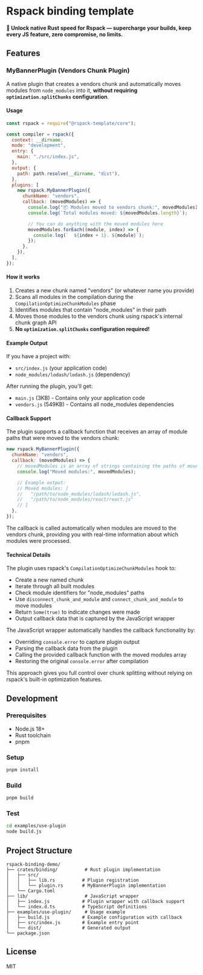 # Rspack binding template

**🚀 Unlock native Rust speed for Rspack — supercharge your builds, keep every JS feature, zero compromise, no limits.**

## Features

### MyBannerPlugin (Vendors Chunk Plugin)

A native plugin that creates a vendors chunk and automatically moves modules from `node_modules` into it, **without requiring `optimization.splitChunks` configuration**.

#### Usage

```javascript
const rspack = require("@rspack-template/core");

const compiler = rspack({
  context: __dirname,
  mode: "development",
  entry: {
    main: "./src/index.js",
  },
  output: {
    path: path.resolve(__dirname, "dist"),
  },
  plugins: [
    new rspack.MyBannerPlugin({
      chunkName: "vendors",
      callback: (movedModules) => {
        console.log("📦 Modules moved to vendors chunk:", movedModules);
        console.log(`Total modules moved: ${movedModules.length}`);

        // You can do anything with the moved modules here
        movedModules.forEach((module, index) => {
          console.log(`  ${index + 1}. ${module}`);
        });
      },
    }),
  ],
});
```

#### How it works

1. Creates a new chunk named "vendors" (or whatever name you provide)
2. Scans all modules in the compilation during the `CompilationOptimizeChunkModules` phase
3. Identifies modules that contain "node_modules" in their path
4. Moves those modules to the vendors chunk using rspack's internal chunk graph API
5. **No `optimization.splitChunks` configuration required!**

#### Example Output

If you have a project with:

- `src/index.js` (your application code)
- `node_modules/lodash/lodash.js` (dependency)

After running the plugin, you'll get:

- `main.js` (3KB) - Contains only your application code
- `vendors.js` (549KB) - Contains all node_modules dependencies

#### Callback Support

The plugin supports a callback function that receives an array of module paths that were moved to the vendors chunk:

```javascript
new rspack.MyBannerPlugin({
  chunkName: "vendors",
  callback: (movedModules) => {
    // movedModules is an array of strings containing the paths of moved modules
    console.log("Moved modules:", movedModules);

    // Example output:
    // Moved modules: [
    //   "/path/to/node_modules/lodash/lodash.js",
    //   "/path/to/node_modules/react/react.js"
    // ]
  },
});
```

The callback is called automatically when modules are moved to the vendors chunk, providing you with real-time information about which modules were processed.

#### Technical Details

The plugin uses rspack's `CompilationOptimizeChunkModules` hook to:

- Create a new named chunk
- Iterate through all built modules
- Check module identifiers for "node_modules" paths
- Use `disconnect_chunk_and_module` and `connect_chunk_and_module` to move modules
- Return `Some(true)` to indicate changes were made
- Output callback data that is captured by the JavaScript wrapper

The JavaScript wrapper automatically handles the callback functionality by:

- Overriding `console.error` to capture plugin output
- Parsing the callback data from the plugin
- Calling the provided callback function with the moved modules array
- Restoring the original `console.error` after compilation

This approach gives you full control over chunk splitting without relying on rspack's built-in optimization features.

## Development

### Prerequisites

- Node.js 18+
- Rust toolchain
- pnpm

### Setup

```bash
pnpm install
```

### Build

```bash
pnpm build
```

### Test

```bash
cd examples/use-plugin
node build.js
```

## Project Structure

```
rspack-binding-demo/
├── crates/binding/          # Rust plugin implementation
│   ├── src/
│   │   ├── lib.rs          # Plugin registration
│   │   └── plugin.rs       # MyBannerPlugin implementation
│   └── Cargo.toml
├── lib/                     # JavaScript wrapper
│   ├── index.js            # Plugin wrapper with callback support
│   └── index.d.ts          # TypeScript definitions
├── examples/use-plugin/     # Usage example
│   ├── build.js            # Example configuration with callback
│   ├── src/index.js        # Example entry point
│   └── dist/               # Generated output
└── package.json
```

## License

MIT
